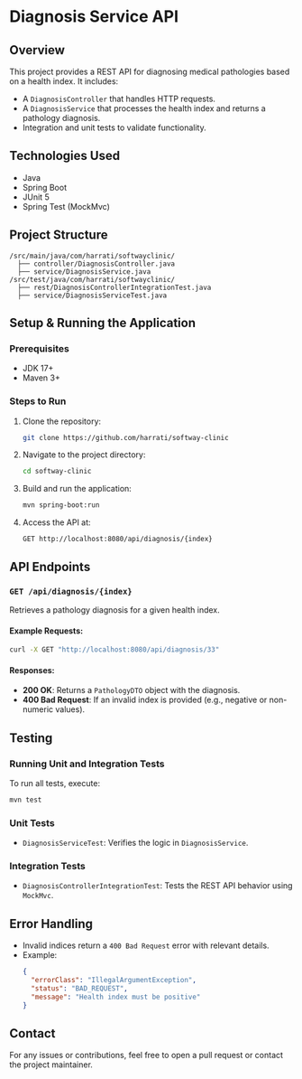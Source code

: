 # Diagnosis Service API

## Overview
This project provides a REST API for diagnosing medical pathologies based on a health index. It includes:
- A `DiagnosisController` that handles HTTP requests.
- A `DiagnosisService` that processes the health index and returns a pathology diagnosis.
- Integration and unit tests to validate functionality.

## Technologies Used
- Java
- Spring Boot
- JUnit 5
- Spring Test (MockMvc)

## Project Structure
```
/src/main/java/com/harrati/softwayclinic/
  ├── controller/DiagnosisController.java
  ├── service/DiagnosisService.java
/src/test/java/com/harrati/softwayclinic/
  ├── rest/DiagnosisControllerIntegrationTest.java
  ├── service/DiagnosisServiceTest.java
```

## Setup & Running the Application
### Prerequisites
- JDK 17+
- Maven 3+

### Steps to Run
1. Clone the repository:
   ```sh
   git clone https://github.com/harrati/softway-clinic
   ```
2. Navigate to the project directory:
   ```sh
   cd softway-clinic
   ```
3. Build and run the application:
   ```sh
   mvn spring-boot:run
   ```
4. Access the API at:
   ```
   GET http://localhost:8080/api/diagnosis/{index}
   ```

## API Endpoints
### `GET /api/diagnosis/{index}`
Retrieves a pathology diagnosis for a given health index.

#### Example Requests:
```sh
curl -X GET "http://localhost:8080/api/diagnosis/33"
```
#### Responses:
- **200 OK**: Returns a `PathologyDTO` object with the diagnosis.
- **400 Bad Request**: If an invalid index is provided (e.g., negative or non-numeric values).

## Testing
### Running Unit and Integration Tests
To run all tests, execute:
```sh
mvn test
```

### Unit Tests
- `DiagnosisServiceTest`: Verifies the logic in `DiagnosisService`.

### Integration Tests
- `DiagnosisControllerIntegrationTest`: Tests the REST API behavior using `MockMvc`.

## Error Handling
- Invalid indices return a `400 Bad Request` error with relevant details.
- Example:
  ```json
  {
    "errorClass": "IllegalArgumentException",
    "status": "BAD_REQUEST",
    "message": "Health index must be positive"
  }
  ```

## Contact
For any issues or contributions, feel free to open a pull request or contact the project maintainer.

